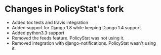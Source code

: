 # Changes in PolicyStat's fork

* Added tox tests and travis integration
* Added support for Django 1.8 while keeping Django 1.4 support
* Added python3.3 support
* Removed the feeds feature. PolicyStat was not using it.
* Removed integration with django-notifications. PolicyStat wasn't using it.
